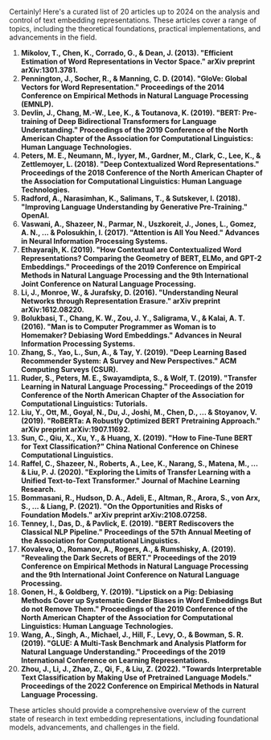Certainly! Here's a curated list of 20 articles up to 2024 on the analysis and control of text embedding representations. These articles cover a range of topics, including the theoretical foundations, practical implementations, and advancements in the field.

1. **Mikolov, T., Chen, K., Corrado, G., & Dean, J. (2013). "Efficient Estimation of Word Representations in Vector Space." arXiv preprint arXiv:1301.3781.**
2. **Pennington, J., Socher, R., & Manning, C. D. (2014). "GloVe: Global Vectors for Word Representation." Proceedings of the 2014 Conference on Empirical Methods in Natural Language Processing (EMNLP).**
3. **Devlin, J., Chang, M.-W., Lee, K., & Toutanova, K. (2019). "BERT: Pre-training of Deep Bidirectional Transformers for Language Understanding." Proceedings of the 2019 Conference of the North American Chapter of the Association for Computational Linguistics: Human Language Technologies.**
4. **Peters, M. E., Neumann, M., Iyyer, M., Gardner, M., Clark, C., Lee, K., & Zettlemoyer, L. (2018). "Deep Contextualized Word Representations." Proceedings of the 2018 Conference of the North American Chapter of the Association for Computational Linguistics: Human Language Technologies.**
5. **Radford, A., Narasimhan, K., Salimans, T., & Sutskever, I. (2018). "Improving Language Understanding by Generative Pre-Training." OpenAI.**
6. **Vaswani, A., Shazeer, N., Parmar, N., Uszkoreit, J., Jones, L., Gomez, A. N., ... & Polosukhin, I. (2017). "Attention is All You Need." Advances in Neural Information Processing Systems.**
7. **Ethayarajh, K. (2019). "How Contextual are Contextualized Word Representations? Comparing the Geometry of BERT, ELMo, and GPT-2 Embeddings." Proceedings of the 2019 Conference on Empirical Methods in Natural Language Processing and the 9th International Joint Conference on Natural Language Processing.**
8. **Li, J., Monroe, W., & Jurafsky, D. (2016). "Understanding Neural Networks through Representation Erasure." arXiv preprint arXiv:1612.08220.**
9. **Bolukbasi, T., Chang, K. W., Zou, J. Y., Saligrama, V., & Kalai, A. T. (2016). "Man is to Computer Programmer as Woman is to Homemaker? Debiasing Word Embeddings." Advances in Neural Information Processing Systems.**
10. **Zhang, S., Yao, L., Sun, A., & Tay, Y. (2019). "Deep Learning Based Recommender System: A Survey and New Perspectives." ACM Computing Surveys (CSUR).**
11. **Ruder, S., Peters, M. E., Swayamdipta, S., & Wolf, T. (2019). "Transfer Learning in Natural Language Processing." Proceedings of the 2019 Conference of the North American Chapter of the Association for Computational Linguistics: Tutorials.**
12. **Liu, Y., Ott, M., Goyal, N., Du, J., Joshi, M., Chen, D., ... & Stoyanov, V. (2019). "RoBERTa: A Robustly Optimized BERT Pretraining Approach." arXiv preprint arXiv:1907.11692.**
13. **Sun, C., Qiu, X., Xu, Y., & Huang, X. (2019). "How to Fine-Tune BERT for Text Classification?" China National Conference on Chinese Computational Linguistics.**
14. **Raffel, C., Shazeer, N., Roberts, A., Lee, K., Narang, S., Matena, M., ... & Liu, P. J. (2020). "Exploring the Limits of Transfer Learning with a Unified Text-to-Text Transformer." Journal of Machine Learning Research.**
15. **Bommasani, R., Hudson, D. A., Adeli, E., Altman, R., Arora, S., von Arx, S., ... & Liang, P. (2021). "On the Opportunities and Risks of Foundation Models." arXiv preprint arXiv:2108.07258.**
16. **Tenney, I., Das, D., & Pavlick, E. (2019). "BERT Rediscovers the Classical NLP Pipeline." Proceedings of the 57th Annual Meeting of the Association for Computational Linguistics.**
17. **Kovaleva, O., Romanov, A., Rogers, A., & Rumshisky, A. (2019). "Revealing the Dark Secrets of BERT." Proceedings of the 2019 Conference on Empirical Methods in Natural Language Processing and the 9th International Joint Conference on Natural Language Processing.**
18. **Gonen, H., & Goldberg, Y. (2019). "Lipstick on a Pig: Debiasing Methods Cover up Systematic Gender Biases in Word Embeddings But do not Remove Them." Proceedings of the 2019 Conference of the North American Chapter of the Association for Computational Linguistics: Human Language Technologies.**
19. **Wang, A., Singh, A., Michael, J., Hill, F., Levy, O., & Bowman, S. R. (2019). "GLUE: A Multi-Task Benchmark and Analysis Platform for Natural Language Understanding." Proceedings of the 2019 International Conference on Learning Representations.**
20. **Zhou, J., Li, J., Zhao, Z., Qi, F., & Liu, Z. (2022). "Towards Interpretable Text Classification by Making Use of Pretrained Language Models." Proceedings of the 2022 Conference on Empirical Methods in Natural Language Processing.**

These articles should provide a comprehensive overview of the current state of research in text embedding representations, including foundational models, advancements, and challenges in the field.